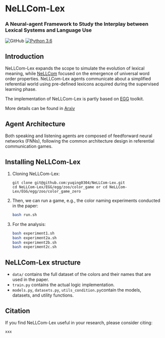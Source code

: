# NeLLCom-Lex 
### A Neural-agent Framework to Study the Interplay between Lexical Systems and Language Use

![GitHub](https://img.shields.io/github/license/facebookresearch/EGG)
[![Python 3.6](https://img.shields.io/badge/python-3.6-blue.svg)](https://www.python.org/downloads/release/python-360/)

## Introduction

NeLLCom-Lex expands the scope to simulate the evolution of lexical meaning, while [NeLLCom](https://github.com/Yuchen-Lian/NeLLCom) focused on the emergence of universal word order properties.
NeLLCom-Lex agents communicate about a simplified referential world using pre-defined lexicons acquired during the supervised learning phase. 

The implementation of NeLLCom-Lex is partly based on [EGG](https://github.com/facebookresearch/EGG) toolkit.

More details can be found in [Arxiv](xxx)


## Agent Architecture

Both speaking and listening agents are composed of feedforward neural networks (FNNs), following the common architecture design in referential communication games.


## Installing NeLLCom-Lex

1. Cloning NeLLCom-Lex:
   ```
   git clone git@github.com:yuqing0304/NeLLCom-Lex.git
   cd NeLLCom-Lex/EGG/egg/zoo/color_game or cd NeLLCom-Lex/EGG/egg/zoo/color_game_zero
   ```
4. Then, we can run a game, e.g., the color naming experiments conducted in the paper:
    ```bash
    bash run.sh
    ```
5. For the analysis: 
    ```bash
    bash experiment1.sh
    bash experiment2a.sh
    bash experiment2b.sh
    bash experiment2c.sh
    ```

## NeLLCom-Lex structure

* `data/` contains the full dataset of the colors and their names that are used in the paper.
* `train.py` contains the actual logic implementation.
* `models.py`, `datasets.py`, `utils_condition.py`contain the models, datasets, and utility functions.


## Citation
If you find NeLLCom-Lex useful in your research, please consider citing:
```
xxx
```
